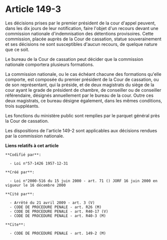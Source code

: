 # Article 149-3

Les décisions prises par le premier président de la cour d'appel peuvent, dans les dix jours de leur notification, faire
l'objet d'un recours devant une commission nationale d'indemnisation des détentions provisoires. Cette commission, placée
auprès de la Cour de cassation, statue souverainement et ses décisions ne sont susceptibles d'aucun recours, de quelque
nature que ce soit.

Le bureau de la Cour de cassation peut décider que la commission nationale comportera plusieurs formations.

La commission nationale, ou le cas échéant chacune des formations qu'elle comporte, est composée du premier président de la
Cour de cassation, ou de son représentant, qui la préside, et de deux magistrats du siège de la cour ayant le grade de
président de chambre, de conseiller ou de conseiller référendaire, désignés annuellement par le bureau de la cour. Outre ces
deux magistrats, ce bureau désigne également, dans les mêmes conditions, trois suppléants.

Les fonctions du ministère public sont remplies par le parquet général près la Cour de cassation.

Les dispositions de l'article 149-2 sont applicables aux décisions rendues par la commission nationale.

**Liens relatifs à cet article**

	**Codifié par**:

	  - Loi n°57-1426 1957-12-31

	**Créé par**:

	  - Loi n°2000-516 du 15 juin 2000 - art. 71 () JORF 16 juin 2000 en vigueur le 16 décembre 2000

	**Cité par**:

	  - Arrêté du 21 avril 2009 - art. 3 (V)
	  - CODE DE PROCEDURE PENALE - art. R26 (M)
	  - CODE DE PROCEDURE PENALE - art. R40-17 (V)
	  - CODE DE PROCEDURE PENALE - art. R40-3 (M)

	**Cite**:

	  - CODE DE PROCEDURE PENALE - art. 149-2 (M)
